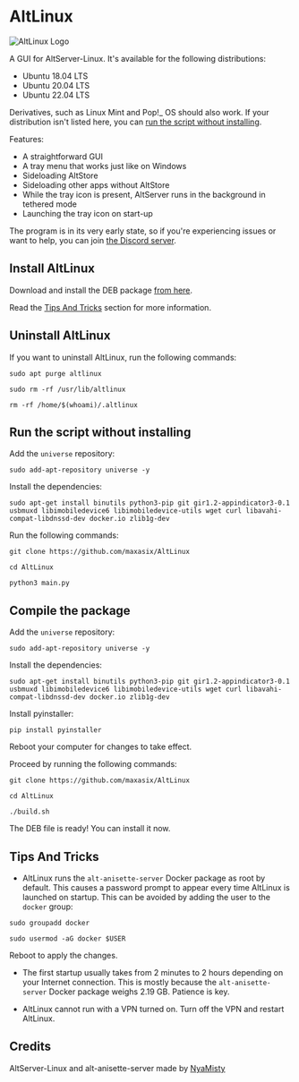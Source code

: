 # AltLinux
<img src="https://github.com/maxasix/AltLinuxblob/main/resources/4.png" alt="AltLinux Logo"> 

A GUI for AltServer-Linux. It's available for the following distributions:

- Ubuntu 18.04 LTS
- Ubuntu 20.04 LTS
- Ubuntu 22.04 LTS

Derivatives, such as Linux Mint and Pop!_ OS should also work. If your distribution isn't listed here, you can [run the script without installing](#run-the-script-without-installing).

Features:
- A straightforward GUI
- A tray menu that works just like on Windows
- Sideloading AltStore
- Sideloading other apps without AltStore
- While the tray icon is present, AltServer runs in the background in tethered mode
- Launching the tray icon on start-up

The program is in its very early state, so if you're experiencing issues or want to help, you can join [the Discord server](https://discord.gg/vtvxYFAfAR).

## Install AltLinux

Download and install the DEB package [from here](https://github.com/maxasix/AltLinux/releases). 

Read the [Tips And Tricks](#tips-and-tricks) section for more information.

## Uninstall AltLinux

If you want to uninstall AltLinux, run the following commands:

```
sudo apt purge altlinux
```

```
sudo rm -rf /usr/lib/altlinux
```

```
rm -rf /home/$(whoami)/.altlinux
```

## Run the script without installing
Add the `universe` repository:

```
sudo add-apt-repository universe -y
```

Install the dependencies:
```
sudo apt-get install binutils python3-pip git gir1.2-appindicator3-0.1 usbmuxd libimobiledevice6 libimobiledevice-utils wget curl libavahi-compat-libdnssd-dev docker.io zlib1g-dev
``` 

Run the following commands:
```
git clone https://github.com/maxasix/AltLinux
```  

```
cd AltLinux
```  

```
python3 main.py
```  

## Compile the package
Add the `universe` repository:

```
sudo add-apt-repository universe -y
```

Install the dependencies:
```
sudo apt-get install binutils python3-pip git gir1.2-appindicator3-0.1 usbmuxd libimobiledevice6 libimobiledevice-utils wget curl libavahi-compat-libdnssd-dev docker.io zlib1g-dev
```  
  
Install pyinstaller:
```  
pip install pyinstaller
```  

Reboot your computer for changes to take effect.

Proceed by running the following commands:
```
git clone https://github.com/maxasix/AltLinux
```  

```
cd AltLinux
```  

```
./build.sh
```  

The DEB file is ready! You can install it now.

## Tips And Tricks

- AltLinux runs the `alt-anisette-server` Docker package as root by default. This causes a password prompt to appear every time AltLinux is launched on startup. This can be avoided by adding the user to the `docker` group:

```
sudo groupadd docker
```
```
sudo usermod -aG docker $USER
```
Reboot to apply the changes.

- The first startup usually takes from 2 minutes to 2 hours depending on your Internet connection. This is mostly because the `alt-anisette-server` Docker package weighs 2.19 GB. Patience is key.

- AltLinux cannot run with a VPN turned on. Turn off the VPN and restart AltLinux.

## Credits
AltServer-Linux and alt-anisette-server made by [NyaMisty](https://github.com/NyaMisty)
